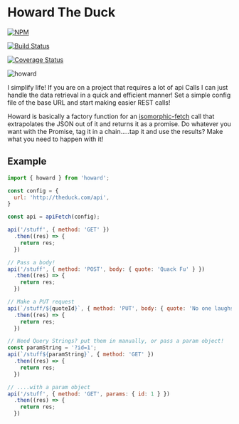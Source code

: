 # Howard The Duck

[![NPM](https://nodei.co/npm/howard.png?compact=true)](https://nodei.co/npm/howard/)

[![Build Status](https://travis-ci.org/samrocksc/howard.svg?branch=master)](https://travis-ci.org/samrocksc/howard)

[![Coverage Status](https://coveralls.io/repos/github/samrocksc/howard/badge.svg?branch=master)](https://coveralls.io/github/samrocksc/howard?branch=master)

![howard](howard.png)

I simplify life!  If you are on a project that requires a lot of api Calls I can just handle the data retrieval in a quick and efficient manner!  Set a simple config file of the base URL and start making easier REST calls!

Howard is basically a factory function for an [isomorphic-fetch](https://github.com/matthew-andrews/isomorphic-fetch) call that extrapolates the JSON out of it and returns it as a promise.  Do whatever you want with the Promise, tag it in a chain.....tap it and use the results?  Make what you need to happen with it!

## Example
```javascript
import { howard } from 'howard';

const config = {
  url: 'http://theduck.com/api',
}

const api = apiFetch(config);

api('/stuff', { method: 'GET' })
  .then((res) => {
    return res;
  })

// Pass a body!
api('/stuff', { method: 'POST', body: { quote: 'Quack Fu' } })
  .then((res) => {
    return res;
  })

// Make a PUT request
api(`/stuff/${quoteId}`, { method: 'PUT', body: { quote: 'No one laughs at a master of Quack Fu' } })
  .then((res) => {
    return res;
  })

// Need Query Strings? put them in manually, or pass a param object!
const paramString = '?id=1';
api(`/stuff${paramString}`, { method: 'GET' })
  .then((res) => {
    return res;
  })

// ....with a param object
api('/stuff', { method: 'GET', params: { id: 1 } })
  .then((res) => {
    return res;
  })
```
